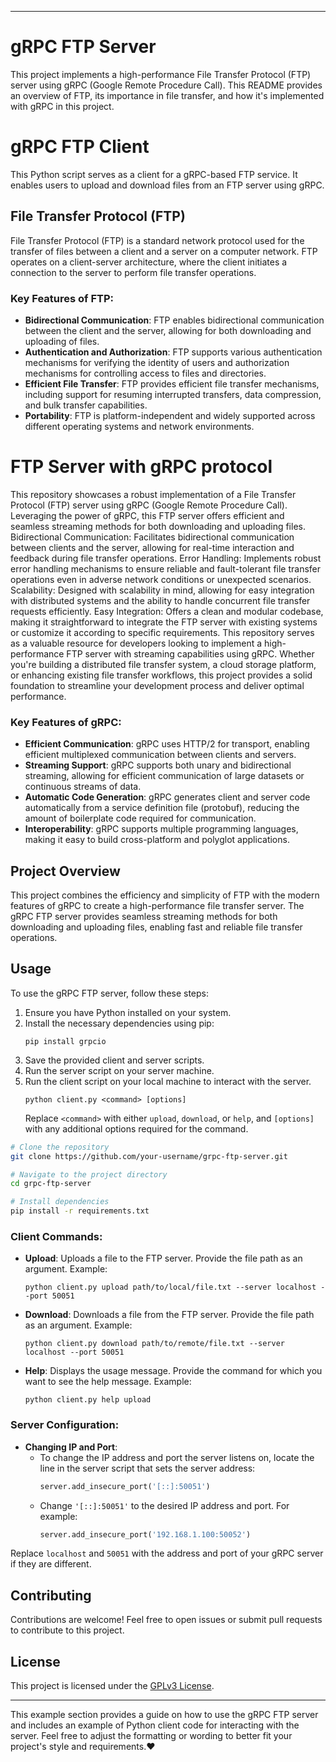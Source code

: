 
---

# gRPC FTP Server

This project implements a high-performance File Transfer Protocol (FTP) server using gRPC (Google Remote Procedure Call). This README provides an overview of FTP, its importance in file transfer, and how it's implemented with gRPC in this project.

# gRPC FTP Client

This Python script serves as a client for a gRPC-based FTP service. It enables users to upload and download files from an FTP server using gRPC.

## File Transfer Protocol (FTP)

File Transfer Protocol (FTP) is a standard network protocol used for the transfer of files between a client and a server on a computer network. FTP operates on a client-server architecture, where the client initiates a connection to the server to perform file transfer operations.

### Key Features of FTP:

- **Bidirectional Communication**: FTP enables bidirectional communication between the client and the server, allowing for both downloading and uploading of files.
- **Authentication and Authorization**: FTP supports various authentication mechanisms for verifying the identity of users and authorization mechanisms for controlling access to files and directories.
- **Efficient File Transfer**: FTP provides efficient file transfer mechanisms, including support for resuming interrupted transfers, data compression, and bulk transfer capabilities.
- **Portability**: FTP is platform-independent and widely supported across different operating systems and network environments.

# FTP Server with gRPC protocol
 This repository showcases a robust implementation of a File Transfer Protocol (FTP) server using gRPC (Google Remote Procedure Call). Leveraging the power of gRPC, this FTP server offers efficient and seamless streaming methods for both downloading and uploading files. 
Bidirectional Communication: Facilitates bidirectional communication between clients and the server, allowing for real-time interaction and feedback during file transfer operations. Error Handling: Implements robust error handling mechanisms to ensure reliable and fault-tolerant file transfer operations even in adverse network conditions or unexpected scenarios. Scalability: Designed with scalability in mind, allowing for easy integration with distributed systems and the ability to handle concurrent file transfer requests efficiently. Easy Integration: Offers a clean and modular codebase, making it straightforward to integrate the FTP server with existing systems or customize it according to specific requirements. This repository serves as a valuable resource for developers looking to implement a high-performance FTP server with streaming capabilities using gRPC. Whether you're building a distributed file transfer system, a cloud storage platform, or enhancing existing file transfer workflows, this project provides a solid foundation to streamline your development process and deliver optimal performance.

### Key Features of gRPC:

- **Efficient Communication**: gRPC uses HTTP/2 for transport, enabling efficient multiplexed communication between clients and servers.
- **Streaming Support**: gRPC supports both unary and bidirectional streaming, allowing for efficient communication of large datasets or continuous streams of data.
- **Automatic Code Generation**: gRPC generates client and server code automatically from a service definition file (protobuf), reducing the amount of boilerplate code required for communication.
- **Interoperability**: gRPC supports multiple programming languages, making it easy to build cross-platform and polyglot applications.

## Project Overview

This project combines the efficiency and simplicity of FTP with the modern features of gRPC to create a high-performance file transfer server. The gRPC FTP server provides seamless streaming methods for both downloading and uploading files, enabling fast and reliable file transfer operations.

## Usage

To use the gRPC FTP server, follow these steps:

1. Ensure you have Python installed on your system.
2. Install the necessary dependencies using pip:
   ```
   pip install grpcio
   ```
3. Save the provided client and server scripts.
4. Run the server script on your server machine.
5. Run the client script on your local machine to interact with the server.
    ```
   python client.py <command> [options]
   ```
   Replace `<command>` with either `upload`, `download`, or `help`, and `[options]` with any additional options required for the command.

```bash
# Clone the repository
git clone https://github.com/your-username/grpc-ftp-server.git

# Navigate to the project directory
cd grpc-ftp-server

# Install dependencies
pip install -r requirements.txt

```
### Client Commands:

- **Upload**: Uploads a file to the FTP server. Provide the file path as an argument.
  Example:
  ```
  python client.py upload path/to/local/file.txt --server localhost --port 50051
  ```

- **Download**: Downloads a file from the FTP server. Provide the file path as an argument.
  Example:
  ```
  python client.py download path/to/remote/file.txt --server localhost --port 50051
  ```

- **Help**: Displays the usage message. Provide the command for which you want to see the help message.
  Example:
  ```
  python client.py help upload
  ```
### Server Configuration:

- **Changing IP and Port**:
  - To change the IP address and port the server listens on, locate the line in the server script that sets the server address:
    ```python
    server.add_insecure_port('[::]:50051')
    ```
  - Change `'[::]:50051'` to the desired IP address and port. For example:
    ```python
    server.add_insecure_port('192.168.1.100:50052')
    ```
Replace `localhost` and `50051` with the address and port of your gRPC server if they are different.


## Contributing

Contributions are welcome! Feel free to open issues or submit pull requests to contribute to this project.

## License

This project is licensed under the [GPLv3 License](LICENSE).

---

This example section provides a guide on how to use the gRPC FTP server and includes an example of Python client code for interacting with the server. Feel free to adjust the formatting or wording to better fit your project's style and requirements.❤️
